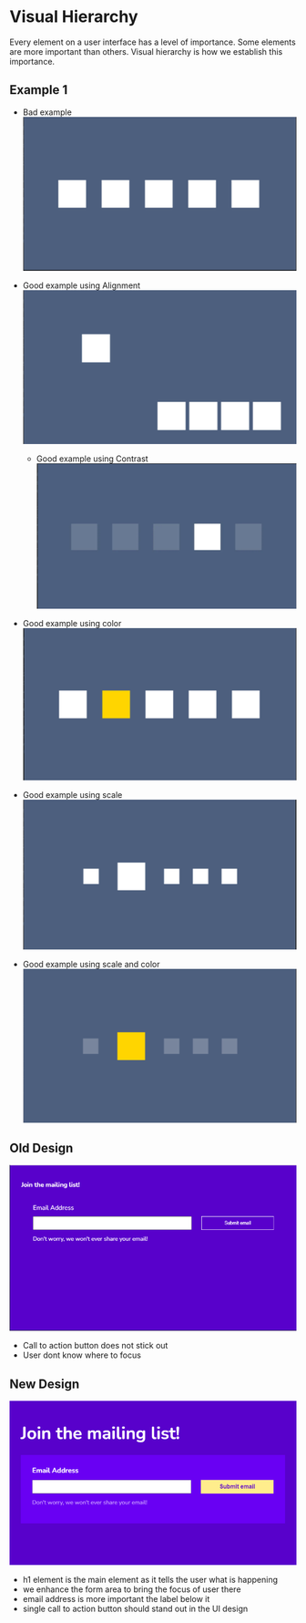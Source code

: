 # Visual Hierarchy

Every element on a user interface has a level of importance. Some elements are more important than others. Visual hierarchy is how we establish this importance.

## Example 1

- Bad example
  ![](../images/visual-heirarchy-bad-example-1.png)

- Good example using Alignment\
   ![](../images/visual-heirarchy-good-example-1-using-alignment.png)

  - Good example using Contrast
    ![](../images/visual-heirarchy-good-example-1-using-contrast.png)

- Good example using color
  ![](../images/visual-heirarchy-good-example-1-using-color.png)

- Good example using scale
  ![](../images/visual-heirarchy-good-example-1-using-scale.png)

- Good example using scale and color
  ![](../images/visual-heirarchy-good-example-1-using-scale-color.png)

## Old Design

![](../images/visual-hierarchy-old-design.png)

- Call to action button does not stick out
- User dont know where to focus

## New Design

![](../images/visual-hierarchy-new-design.png)

- h1 element is the main element as it tells the user what is happening
- we enhance the form area to bring the focus of user there
- email address is more important the label below it
- single call to action button should stand out in the UI design
